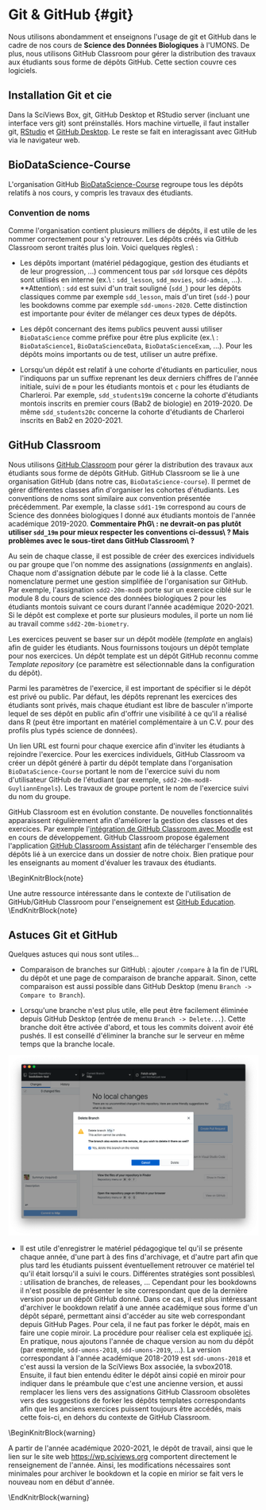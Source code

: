 # Git & GitHub {#git}



Nous utilisons abondamment et enseignons l'usage de git et GitHub dans le cadre de nos cours de **Science des Données Biologiques** à l'UMONS. De plus, nous utilisons GitHub Classroom pour gérer la distribution des travaux aux étudiants sous forme de dépôts GitHub. Cette section couvre ces logiciels.

## Installation Git et cie

Dans la SciViews Box, git, GitHub Desktop et RStudio server (incluant une interface vers git) sont préinstallés. Hors machine virtuelle, il faut installer git, [RStudio](https://rstudio.com/products/rstudio/download/#download) et [GitHub Desktop](https://desktop.github.com/). Le reste se fait en interagissant avec GitHub via le navigateur web.

## BioDataScience-Course

L'organisation GitHub [BioDataScience-Course](https://github.com/BioDataScience-Course) regroupe tous les dépôts relatifs à nos cours, y compris les travaux des étudiants.

### Convention de noms

Comme l'organisation contient plusieurs milliers de dépôts, il est utile de les nommer correctement pour s'y retrouver. Les dépôts créés via GitHub Classroom seront traités plus loin. Voici quelques règles\ :

- Les dépôts important (matériel pédagogique, gestion des étudiants et de leur progression, ...) commencent tous par `sdd` lorsque ces dépôts sont utilisés en interne (ex.\ : `sdd_lesson`, `sdd_movies`, `sdd-admin`, ...). **Attention\ : `sdd` est suivi d'un trait souligné (`sdd_`) pour les dépôts classiques comme par exemple `sdd_lesson`, mais d'un tiret (`sdd-`) pour les bookdowns comme par exemple `sdd-umons-2020`. Cette distinction est importante pour éviter de mélanger ces deux types de dépôts.

- Les dépôt concernant des items publics peuvent aussi utiliser `BioDataScience` comme préfixe pour être plus explicite (ex.\ : `BioDataScience1`, `BioDataScienceData`, `BioDataScienceExam`, ...). Pour les dépôts moins importants ou de test, utiliser un autre préfixe.

- Lorsqu'un dépôt est relatif à une cohorte d'étudiants en particulier, nous l'indiquons par un suffixe reprenant les deux derniers chiffres de l'année initiale, suivi de `m` pour les étudiants montois et `c` pour les étudiants de Charleroi. Par exemple, `sdd_students19m` concerne la cohorte d'étudiants montois inscrits en premier cours (Bab2 de biologie) en 2019-2020. De même `sdd_students20c` concerne la cohorte d'étudiants de Charleroi inscrits en Bab2 en 2020-2021.


## GitHub Classroom

Nous utilisons [GitHub Classroom](https://classroom.github.com/classrooms) pour gérer la distribution des travaux aux étudiants sous forme de dépôts GitHub. GitHub Classroom se lie à une organisation GitHub (dans notre cas, `BioDataScience-course`). Il permet de gérer différentes classes afin d'organiser les cohortes d'étudiants. Les conventions de noms sont similaire aux convention présentée précédemment. Par exemple, la classe `sdd1-19m` correspond au cours de Science des données biologiques I donné aux étudiants montois de l'année académique 2019-2020. **Commentaire PhG\ : ne devrait-on pas plutôt utiliser `sdd_19m` pour mieux respecter les conventions ci-dessus\ ? Mais problèmes avec le sous-tiret dans GitHub Classroom\ ?**

Au sein de chaque classe, il est possible de créer des exercices individuels ou par groupe que l'on nomme des assignations (*assignments* en anglais). Chaque nom d'assignation débute par le code lié à la classe. Cette nomenclature permet une gestion simplifiée de l'organisation sur GitHub. Par exemple, l'assignation `sdd2-20m-mod8` porte sur un exercice ciblé sur le module 8 du cours de science des données biologiques 2 pour les étudiants montois suivant ce cours durant l'année académique 2020-2021. Si le dépôt est complexe et porte sur plusieurs modules, il porte un nom lié au travail comme `sdd2-20m-biometry`.

Les exercices peuvent se baser sur un dépôt modèle (*template* en anglais) afin de guider les étudiants. Nous fournissons toujours un dépôt template pour nos exercices. Un dépôt template est un dépôt GitHub reconnu comme *Template repository* (ce paramètre est sélectionnable dans la configuration du dépôt).

Parmi les paramètres de l'exercice, il est important de spécifier si le dépôt est privé ou public. Par défaut, les dépôts reprenant les exercices des étudiants sont privés, mais chaque étudiant est libre de basculer n'importe lequel de ses dépôt en public afin d'offrir une visibilité à ce qu'il a réalisé dans R (peut être important en matériel complémentaire à un C.V. pour des profils plus typés science de données).

Un lien URL est fourni pour chaque exercice afin d'inviter les étudiants à rejoindre l'exercice. Pour les exercices individuels, GitHub Classroom va créer un dépôt généré à partir du dépôt template dans l'organisation `BioDataScience-Course` portant le nom de l'exercice suivi du nom d'utilisateur GitHub de l'étudiant (par exemple, `sdd2-20m-mod8-GuyliannEngels`). Les travaux de groupe portent le nom de l'exercice suivi du nom du groupe.

GitHub Classroom est en évolution constante. De nouvelles fonctionnalités apparaissent régulièrement afin d'améliorer la gestion des classes et des exercices. Par exemple l'[intégration de GitHub Classroom avec Moodle](https://classroom.github.com/help/setup-moodle) est en cours de développement. GitHub Classroom propose également l'application [GitHub Classroom Assistant](https://classroom.github.com/assistant) afin de télécharger l'ensemble des dépôts lié à un exercice dans un dossier de notre choix. Bien pratique pour les enseignants au moment d'évaluer les travaux des étudiants.

\BeginKnitrBlock{note}<div class="note">Une autre ressource intéressante dans le contexte de l'utilisation de GitHub/GitHub Classroom pour l'enseignement est [GitHub Education](https://education.github.com).</div>\EndKnitrBlock{note}

## Astuces Git et GitHub

Quelques astuces qui nous sont utiles...

- Comparaison de branches sur GitHub\ : ajouter `/compare` à la fin de l'URL du dépôt et une page de comparaison de branche apparait. Sinon, cette comparaison est aussi possible dans GitHub Desktop (menu `Branch -> Compare to Branch`).

- Lorsqu'une branche n'est plus utile, elle peut être facilement éliminée depuis GitHub Desktop (entrée de menu `Branch -> Delete...`). Cette branche doit être activée d'abord, et tous les commits doivent avoir été pushés. Il est conseillé d'éliminer la branche sur le serveur en même temps que la branche locale.

![La boite de dialogue d'élimination d'une branche dans GitHub Desktop.](images/git/git-delete-branch.png)

- Il est utile d'enregistrer le matériel pédagogique tel qu'il se présente chaque année, d'une part à des fins d'archivage, et d'autre part afin que plus tard les étudiants puissent éventuellement retrouver ce matériel tel qu'il était lorsqu'il a suivi le cours. Différentes stratégies sont possibles\ : utilisation de branches, de releases, ... Cependant pour les bookdowns il n'est possible de présenter le site correspondant que de la dernière version pour un dépôt GitHub donné. Dans ce cas, il est plus intéressant d'archiver le bookdown relatif à une année académique sous forme d'un dépôt séparé, permettant ainsi d'accéder au site web correspondant depuis GitHub Pages. Pour cela, il ne faut pas forker le dépôt, mais en faire une copie miroir. La procédure pour réaliser cela est expliquée [ici](https://docs.github.com/en/github/creating-cloning-and-archiving-repositories/duplicating-a-repository). En pratique, nous ajoutons l'année de chaque version au nom du dépôt (par exemple, `sdd-umons-2018`, `sdd-umons-2019`, ...). La version correspondant à l'année académique 2018-2019 est `sdd-umons-2018` et c'est aussi la version de la SciViews Box associée, la svbox2018. Ensuite, il faut bien entendu éditer le dépôt ainsi copié en miroir pour indiquer dans le préambule que c'est une ancienne version, et aussi remplacer les liens vers des assignations GitHub Classroom obsolètes vers des suggestions de forker les dépôts templates correspondants afin que les anciens exercices puissent toujours être accédés, mais cette fois-ci, en dehors du contexte de GitHub Classroom.

\BeginKnitrBlock{warning}<div class="warning">
A partir de l'année académique 2020-2021, le dépôt de travail, ainsi que le lien sur le site web https://wp.sciviews.org comportent directement le renseignement de l'année. Ainsi, les modifications nécessaires sont minimales pour archiver le bookdown et la copie en mirior se fait vers le nouveau nom en début d'année.
</div>\EndKnitrBlock{warning}
